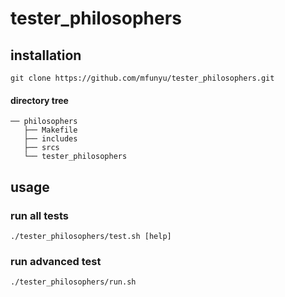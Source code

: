 # tester_philosophers

## installation
```
git clone https://github.com/mfunyu/tester_philosophers.git
```
#### directory tree
```
── philosophers
   ├── Makefile
   ├── includes
   ├── srcs
   └── tester_philosophers
```

## usage
### run all tests
```
./tester_philosophers/test.sh [help]
```
### run advanced test
```
./tester_philosophers/run.sh
```
